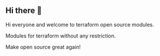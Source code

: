 ## Hi there 👋

Hi everyone and welcome to terraform open source modules. 

Modules for terraform without any restriction. 

Make open source great again!
